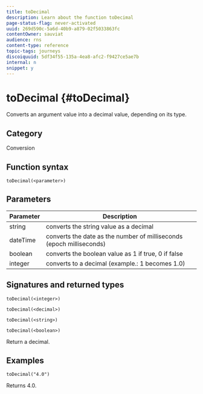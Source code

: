 ```yaml
---
title: toDecimal
description: Learn about the function toDecimal
page-status-flag: never-activated
uuid: 269d590c-5a6d-40b9-a879-02f5033863fc
contentOwner: sauviat
audience: rns
content-type: reference
topic-tags: journeys
discoiquuid: 5df34f55-135a-4ea8-afc2-f9427ce5ae7b
internal: n
snippet: y
---
```


# toDecimal {#toDecimal}

Converts an argument value into a decimal value, depending on its type.

## Category

Conversion

## Function syntax

`toDecimal(<parameter>)`

## Parameters

|Parameter|Description|
|--- |--- |
|string|converts the string value as a decimal|
|dateTime|converts the date as the number of milliseconds (epoch milliseconds)|
|boolean|converts the boolean value as 1 if true, 0 if false|
|integer|converts to a decimal (example.: 1 becomes 1.0)|

## Signatures and returned types

`toDecimal(<integer>)`

`toDecimal(<decimal>)`

`toDecimal(<string>)`

`toDecimal(<boolean>)`

Return a decimal.

## Examples

`toDecimal("4.0")`

Returns 4.0.
